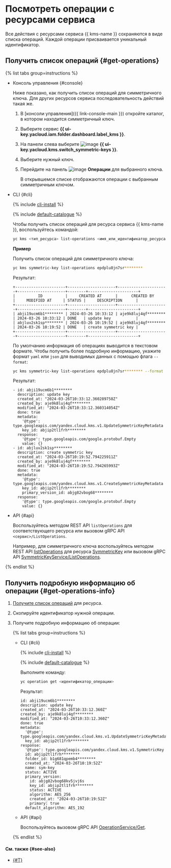 # Посмотреть операции с ресурсами сервиса

Все действия с ресурсами сервиса {{ kms-name }} сохраняются в виде списка операций. Каждой операции присваивается уникальный идентификатор.

## Получить список операций {#get-operations}

{% list tabs group=instructions %}

- Консоль управления {#console}

  Ниже показано, как получить список операций для симметричного ключа. Для других ресурсов сервиса последовательность действий такая же.

  1. В [консоли управления]({{ link-console-main }}) откройте каталог, в котором находится симметричный ключ.
  1. Выберите сервис **{{ ui-key.yacloud.iam.folder.dashboard.label_kms }}**.
  1. На панели слева выберите ![image](../../_assets/console-icons/key.svg) **{{ ui-key.yacloud.kms.switch_symmetric-keys }}**.
  1. Выберите нужный ключ.
  1. Перейдите на панель ![image](../../_assets/console-icons/list-check.svg) **Операции** для выбранного ключа.

     В открывшемся списке отображаются операции с выбранным симметричным ключом.

- CLI {#cli}

  {% include [cli-install](../../_includes/cli-install.md) %}

  {% include [default-catalogue](../../_includes/default-catalogue.md) %}

  Чтобы получить список операций для ресурса сервиса {{ kms-name }}, воспользуйтесь командой:

  ```bash
  yc kms <тип_ресурса> list-operations <имя_или_идентификатор_ресурса>
  ```

  **Пример**

  Получить список операций для симметричного ключа:

  ```bash
  yc kms symmetric-key list-operations epdplu8jn7sr********
  ```

  Результат:

  ```text
  +----------------------+---------------------+----------------------+---------------------+--------+----------------------+
  |          ID          |     CREATED AT      |      CREATED BY      |     MODIFIED AT     | STATUS |     DESCRIPTION      |
  +----------------------+---------------------+----------------------+---------------------+--------+----------------------+
  | abji19ucm6b1******** | 2024-03-26 10:33:12 | aje9k8luj4qf******** | 2024-03-26 10:33:12 | DONE   | update key           |
  | abjluv2sk1sp******** | 2024-03-26 10:19:52 | aje9k8luj4qf******** | 2024-03-26 10:19:52 | DONE   | create symmetric key |
  +----------------------+---------------------+----------------------+---------------------+--------+----------------------+
  ```

  По умолчанию информация об операциях выводится в текстовом формате. Чтобы получить более подробную информацию, укажите формат `yaml` или `json` для выводимых данных с помощью флага `--format`:

  ```bash
  yc kms symmetric-key list-operations epdplu8jn7sr******** --format yaml
  ```

  Результат:

  ```text
  - id: abji19ucm6b1********
    description: update key
    created_at: "2024-03-26T10:33:12.360289758Z"
    created_by: aje9k8luj4qf********
    modified_at: "2024-03-26T10:33:12.360314054Z"
    done: true
    metadata:
      '@type': type.googleapis.com/yandex.cloud.kms.v1.UpdateSymmetricKeyMetadata
      key_id: abjip2tl1frh********
    response:
      '@type': type.googleapis.com/google.protobuf.Empty
      value: {}
  - id: abjluv2sk1sp********
    description: create symmetric key
    created_at: "2024-03-26T10:19:52.794225911Z"
    created_by: aje9k8luj4qf********
    modified_at: "2024-03-26T10:19:52.794265993Z"
    done: true
    metadata:
      '@type': type.googleapis.com/yandex.cloud.kms.v1.CreateSymmetricKeyMetadata
      key_id: abjip2tl1frh********
      primary_version_id: abjg82vbog68********
    response:
      '@type': type.googleapis.com/google.protobuf.Empty
      value: {}
  ```

- API {#api}

  Воспользуйтесь методом REST API `listOperations` для соответствующего ресурса или вызовом gRPC API `<сервис>/ListOperations`.

  Например, для симметричного ключа воспользуйтесь методом REST API [listOperations](../api-ref/SymmetricKey/listOperations.md) для ресурса [SymmetricKey](../api-ref/SymmetricKey/index.md) или вызовом gRPC API [SymmetricKeyService/ListOperations](../api-ref/grpc/SymmetricKey/listOperations.md).

{% endlist %}

## Получить подробную информацию об операции {#get-operations-info}

1. [Получите список операций](#get-operations) для ресурса.
1. Скопируйте идентификатор нужной операции.
1. Получите подробную информацию об операции:

    {% list tabs group=instructions %}

    - CLI {#cli}

      {% include [cli-install](../../_includes/cli-install.md) %}

      {% include [default-catalogue](../../_includes/default-catalogue.md) %}

      Выполните команду:

      ```bash
      yc operation get <идентификатор_операции>
      ```

      Результат:

      ```text
      id: abji19ucm6b1********
      description: update key
      created_at: "2024-03-26T10:33:12.360Z"
      created_by: aje9k8luj4qf********
      modified_at: "2024-03-26T10:33:12.360Z"
      done: true
      metadata:
        '@type': type.googleapis.com/yandex.cloud.kms.v1.UpdateSymmetricKeyMetadata
        key_id: abjip2tl1frh********
      response:
        '@type': type.googleapis.com/yandex.cloud.kms.v1.SymmetricKey
        id: abjip2tl1frh********
        folder_id: b1g681qpemb4********
        created_at: "2024-03-26T10:19:52Z"
        name: sym-key
        status: ACTIVE
        primary_version:
          id: abjg82vbog68kv5jvj6s
          key_id: abjip2tl1frh********
          status: ACTIVE
          algorithm: AES_256
          created_at: "2024-03-26T10:19:52Z"
          primary: true
        default_algorithm: AES_192
      ```

   - API {#api}

     Воспользуйтесь вызовом gRPC API [OperationService/Get](../api-ref/grpc/Operation/get.md).

   {% endlist %}

#### См. также {#see-also}

* [{#T}](../../api-design-guide/concepts/about-async.md)
